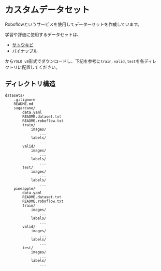 # カスタムデータセット

Roboflowというサービスを使用してデーターセットを作成しています。

学習や評価に使用するデータセットは、

- [サトウキビ](https://universe.roboflow.com/hoku/sugarcane-3vhxz/dataset/11)
- [パイナップル](https://universe.roboflow.com/hoku/pineapple-thsih/dataset/7)

から`YOLO v8`形式でダウンロードし、下記を参考に`train`, `valid`, `test`を各ディレクトリに配置してください。

## ディレクトリ構造

```plaintext
datasets/
    .gitignore
    README.md
    sugarcane/
        data.yaml
        README.dataset.txt
        README.roboflow.txt
        train/
            images/
                ...
            labels/
                ...
        valid/
            images/
                ...
            labels/
                ...
        test/
            images/
                ...
            labels/
                ...
    pineapple/
        data.yaml
        README.dataset.txt
        README.roboflow.txt
        train/
            images/
                ...
            labels/
                ...
        valid/
            images/
                ...
            labels/
                ...
        test/
            images/
                ...
            labels/
                ...
```
